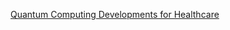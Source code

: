 [Quantum Computing Developments for Healthcare](https://www.chemicalqdevice.com/quantum-computing-developments-for-healthcare)
